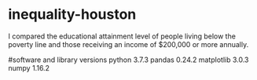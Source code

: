 # inequality-houston
I compared the educational attainment level of people living below the poverty line and those receiving an income of $200,000 or more annually.

#software and library versions
python 3.7.3
pandas 0.24.2
matplotlib 3.0.3
numpy 1.16.2
